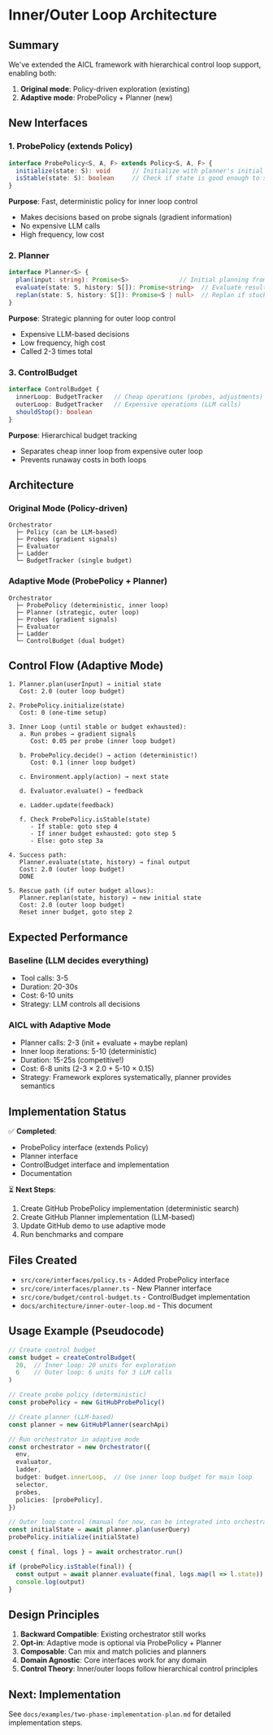 # Inner/Outer Loop Architecture

## Summary

We've extended the AICL framework with hierarchical control loop support, enabling both:
1. **Original mode**: Policy-driven exploration (existing)
2. **Adaptive mode**: ProbePolicy + Planner (new)

## New Interfaces

### 1. ProbePolicy (extends Policy)
```typescript
interface ProbePolicy<S, A, F> extends Policy<S, A, F> {
  initialize(state: S): void      // Initialize with planner's initial state
  isStable(state: S): boolean     // Check if state is good enough to stop
}
```

**Purpose**: Fast, deterministic policy for inner loop control
- Makes decisions based on probe signals (gradient information)
- No expensive LLM calls
- High frequency, low cost

### 2. Planner
```typescript
interface Planner<S> {
  plan(input: string): Promise<S>              // Initial planning from user input
  evaluate(state: S, history: S[]): Promise<string>  // Evaluate results
  replan(state: S, history: S[]): Promise<S | null>  // Replan if stuck
}
```

**Purpose**: Strategic planning for outer loop control
- Expensive LLM-based decisions
- Low frequency, high cost
- Called 2-3 times total

### 3. ControlBudget
```typescript
interface ControlBudget {
  innerLoop: BudgetTracker   // Cheap operations (probes, adjustments)
  outerLoop: BudgetTracker   // Expensive operations (LLM calls)
  shouldStop(): boolean
}
```

**Purpose**: Hierarchical budget tracking
- Separates cheap inner loop from expensive outer loop
- Prevents runaway costs in both loops

## Architecture

### Original Mode (Policy-driven)
```
Orchestrator
  ├─ Policy (can be LLM-based)
  ├─ Probes (gradient signals)
  ├─ Evaluator
  ├─ Ladder
  └─ BudgetTracker (single budget)
```

### Adaptive Mode (ProbePolicy + Planner)
```
Orchestrator
  ├─ ProbePolicy (deterministic, inner loop)
  ├─ Planner (strategic, outer loop)
  ├─ Probes (gradient signals)
  ├─ Evaluator
  ├─ Ladder
  └─ ControlBudget (dual budget)
```

## Control Flow (Adaptive Mode)

```
1. Planner.plan(userInput) → initial state
   Cost: 2.0 (outer loop budget)

2. ProbePolicy.initialize(state)
   Cost: 0 (one-time setup)

3. Inner Loop (until stable or budget exhausted):
   a. Run probes → gradient signals
      Cost: 0.05 per probe (inner loop budget)
   
   b. ProbePolicy.decide() → action (deterministic!)
      Cost: 0.1 (inner loop budget)
   
   c. Environment.apply(action) → next state
   
   d. Evaluator.evaluate() → feedback
   
   e. Ladder.update(feedback)
   
   f. Check ProbePolicy.isStable(state)
      - If stable: goto step 4
      - If inner budget exhausted: goto step 5
      - Else: goto step 3a

4. Success path:
   Planner.evaluate(state, history) → final output
   Cost: 2.0 (outer loop budget)
   DONE

5. Rescue path (if outer budget allows):
   Planner.replan(state, history) → new initial state
   Cost: 2.0 (outer loop budget)
   Reset inner budget, goto step 2
```

## Expected Performance

### Baseline (LLM decides everything)
- Tool calls: 3-5
- Duration: 20-30s
- Cost: 6-10 units
- Strategy: LLM controls all decisions

### AICL with Adaptive Mode
- Planner calls: 2-3 (init + evaluate + maybe replan)
- Inner loop iterations: 5-10 (deterministic)
- Duration: 15-25s (competitive!)
- Cost: 6-8 units (2-3 × 2.0 + 5-10 × 0.15)
- Strategy: Framework explores systematically, planner provides semantics

## Implementation Status

✅ **Completed**:
- ProbePolicy interface (extends Policy)
- Planner interface
- ControlBudget interface and implementation
- Documentation

⏳ **Next Steps**:
1. Create GitHub ProbePolicy implementation (deterministic search)
2. Create GitHub Planner implementation (LLM-based)
3. Update GitHub demo to use adaptive mode
4. Run benchmarks and compare

## Files Created

- `src/core/interfaces/policy.ts` - Added ProbePolicy interface
- `src/core/interfaces/planner.ts` - New Planner interface
- `src/core/budget/control-budget.ts` - ControlBudget implementation
- `docs/architecture/inner-outer-loop.md` - This document

## Usage Example (Pseudocode)

```typescript
// Create control budget
const budget = createControlBudget(
  20,  // Inner loop: 20 units for exploration
  6    // Outer loop: 6 units for 3 LLM calls
)

// Create probe policy (deterministic)
const probePolicy = new GitHubProbePolicy()

// Create planner (LLM-based)
const planner = new GitHubPlanner(searchApi)

// Run orchestrator in adaptive mode
const orchestrator = new Orchestrator({
  env,
  evaluator,
  ladder,
  budget: budget.innerLoop,  // Use inner loop budget for main loop
  selector,
  probes,
  policies: [probePolicy],
})

// Outer loop control (manual for now, can be integrated into orchestrator)
const initialState = await planner.plan(userQuery)
probePolicy.initialize(initialState)

const { final, logs } = await orchestrator.run()

if (probePolicy.isStable(final)) {
  const output = await planner.evaluate(final, logs.map(l => l.state))
  console.log(output)
}
```

## Design Principles

1. **Backward Compatible**: Existing orchestrator still works
2. **Opt-in**: Adaptive mode is optional via ProbePolicy + Planner
3. **Composable**: Can mix and match policies and planners
4. **Domain Agnostic**: Core interfaces work for any domain
5. **Control Theory**: Inner/outer loops follow hierarchical control principles

## Next: Implementation

See `docs/examples/two-phase-implementation-plan.md` for detailed implementation steps.
